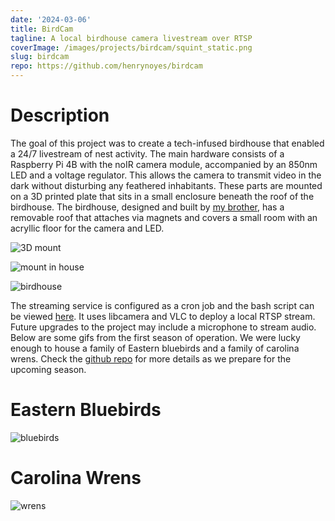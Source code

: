 ```yaml
---
date: '2024-03-06'
title: BirdCam
tagline: A local birdhouse camera livestream over RTSP
coverImage: /images/projects/birdcam/squint_static.png
slug: birdcam
repo: https://github.com/henrynoyes/birdcam
---
```


# Description

The goal of this project was to create a tech-infused birdhouse that enabled a 24/7 livestream of nest activity. The main hardware consists of a Raspberry Pi 4B with the noIR camera module, accompanied by an 850nm LED and a voltage regulator. This allows the camera to transmit video in the dark without disturbing any feathered inhabitants. These parts are mounted on a 3D printed plate that sits in a small enclosure beneath the roof of the birdhouse. The birdhouse, designed and built by [my brother](https://elliotnoyes.com), has a removable roof that attaches via magnets and covers a small room with an acryllic floor for the camera and LED. 

![3D mount](/images/projects/birdcam/3D_mount.jpg)

![mount in house](/images/projects/birdcam/mount_inhouse.jpg)

![birdhouse](/images/projects/birdcam/birdhouse.jpg)

The streaming service is configured as a cron job and the bash script can be viewed [here](https://github.com/henrynoyes/birdcam/blob/master/stream.sh). It uses libcamera and VLC to deploy a local RTSP stream. Future upgrades to the project may include a microphone to stream audio. Below are some gifs from the first season of operation. We were lucky enough to house a family of Eastern bluebirds and a family of carolina wrens. Check the [github repo](https://github.com/henrynoyes/birdcam) for more details as we prepare for the upcoming season.

# Eastern Bluebirds

![bluebirds](/images/projects/birdcam/bluebirds.gif)

# Carolina Wrens

![wrens](/images/projects/birdcam/wrens.gif)